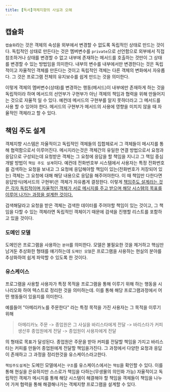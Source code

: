 ```yaml
---
title: [독서]객체지향의 사실과 오해
---
```


## 캡슐화

`캡슐화`라는 것은 객체의 속성을 외부에서 변경할 수 없도록 독립적인 상태로 만드는 것이다. 독립적인 상태로 만든다는 것은 멤버변수를 `private`으로 선언함으로 외부에서 직접 참조하거나 상태를 변경할 수 없고 내부에 존재하는 메서드를 호출하는 것만이 그 상태를 변경할 수 있는 방법임을 의미한다. 내부의 변수를 내부에서만 변경한다는 것은 독립적이고 자율적인 객체를 만든다는 것이고 독립적인 객체는 다른 객체의 변화에서 자유롭다. 그 것은 프로그램 전체의 유지보수를 쉽게 만드는 것을 의미한다. 

이렇게 객체의 멤버변수(상태)를 변경하는 행동(메서드)이 내부에만 존재하게 하는 것을 독립적이라 하며 메서드의 선언부가 구현부가 아닌 객체의 책임과 협력을 위해 만들어지는 것으로 자율적 일 수 있다. 예컨데 메서드의 구현부를 알지 못하더라고 그 메서드를 사용 할 수 있어야 한다. 메서드의 구현부가 메서드의 사용에 영향을 미치지 않을 때 자율적인 객체라고 할 수 있다.   


## 책임 주도 설계

객체지향 시스템은 자율적이고 독립적인 객체들의 집합체로서 그 객체들이 메시지를 통해 협력함으로서 이루어진다. 메시지라는것은 객체간의 유일한 연결 방법으로서 요청과 응답으로 구성되는데 요청받은 객체는 그 요청에 응답을 할 책임을 지니고 그 책임 중심 개발 방법이 `책임 주도 설계`이다. 예컨데 전화번호부 시스템에서 사용자는 특정 전화번호를 검색하는 요청을 보내고 그 요청에 응답해야할 책임이 있는(전화번호가 저장되어 있는) 객체는 그 요청에 대해 해당 내용으로 응답을 해주어야한다. 이 때 책임만 다한다면 응답방식(메서드의 구현부)은 객체가 자유롭게 결정한다. 이렇게 <u>책임주도 설계라는 것은 각자 독립적이며 자율적인 객체가 서로 메시지를 주고 받으며 해당 시스템의 목표를 이루어 나가는 과정을 설계한 것이다.</u>

검색해달라고 요청을 받은 객체는 검색한 데이터를 주어야할 책임이 있는 것이고, 그 책임을 다할 수 있는 객체라면  독립적인 객체이기 때문에 검색을 진행할 리스트를 포함하고 있을 것이다. 


### 도메인 모델

도메인은 프로그램을 사용하는 `분야`를 의미한다. 모델은 불필요한 것을 제거하고 핵심만 남겨둔 추상화한 형태를 얘기하는데 `도메인 모델`은 프로그램을 사용하는 현실의 분야를 추상화하여 쉽게 파악할 수 있도록 한 것이다.  


### 유스케이스

프로그램을 사용할 사용자가 특정 목적을 프로그램을 통해 이루기 위해 하는 행동을 시나리오화 하여 텍스트로 정리한 것을 의미하는데. 이를 통해 해당 프로그램과정에서 어떤 행동들이 있을지를 의미한다. 

예를들어 "아메리카노를 주문한다" 라는 특정 목적을 가진 사용자는 그 목적을 이루기 위해
   >아메리카노 주문 -> 종업원은 그 사실을 바리스타에게 전달 -> 바리스타가 커피 생산후 종업원에게 전달 -> 종업원이 사용자에게 전달

   의 형태로 목표가 달성된다. 종업원은 주문을 받아 커피를 전달할 책임을 가지고 바리스타는 커피를 만들어 종업원에게 전달할 책임을가진다. 그 과정에서 다양한 요청과 응답이 존재하고 그 과정을 정리한것을 유스케이스라고한다.


`책임주도설계`는 도메인 모델에서는 `구조`를 유스케이스에서는 `책임`을 확인할 수 있다.
 이를 통해 현실을 은유하지만 스스로가 책임을 다하는(무생물의 의인화 가능) 자율적이고 독립적인 객체가 메시지를 통해 해당 시스템이 해결해야 할 책임을 객체들이 책임을 나누어 가져 협력을 통해 해결해나가는 객체지향 프로그램을 설계할 수 있다.


